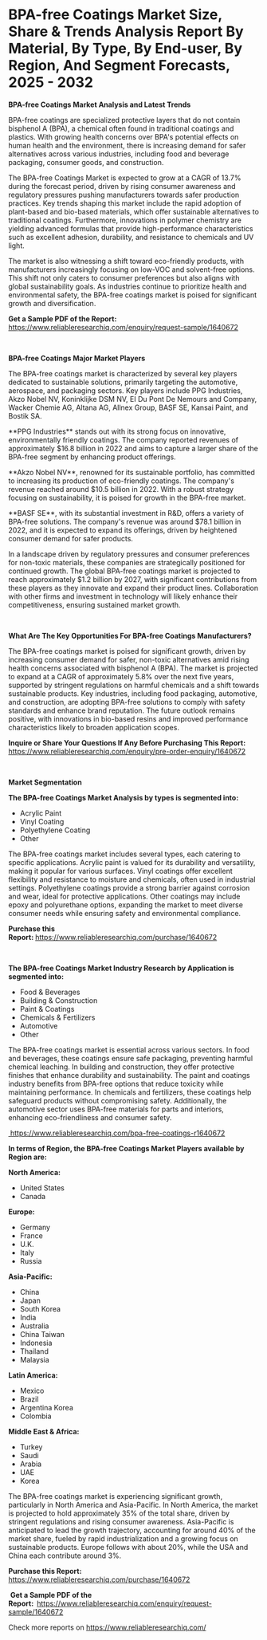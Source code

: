 <p><h1>BPA-free Coatings Market Size, Share & Trends Analysis Report By Material, By Type, By End-user, By Region, And Segment Forecasts, 2025 - 2032</h1></p><p><strong>BPA-free Coatings Market Analysis and Latest Trends</strong></p>
<p><p>BPA-free coatings are specialized protective layers that do not contain bisphenol A (BPA), a chemical often found in traditional coatings and plastics. With growing health concerns over BPA's potential effects on human health and the environment, there is increasing demand for safer alternatives across various industries, including food and beverage packaging, consumer goods, and construction.</p><p>The BPA-free Coatings Market is expected to grow at a CAGR of 13.7% during the forecast period, driven by rising consumer awareness and regulatory pressures pushing manufacturers towards safer production practices. Key trends shaping this market include the rapid adoption of plant-based and bio-based materials, which offer sustainable alternatives to traditional coatings. Furthermore, innovations in polymer chemistry are yielding advanced formulas that provide high-performance characteristics such as excellent adhesion, durability, and resistance to chemicals and UV light.</p><p>The market is also witnessing a shift toward eco-friendly products, with manufacturers increasingly focusing on low-VOC and solvent-free options. This shift not only caters to consumer preferences but also aligns with global sustainability goals. As industries continue to prioritize health and environmental safety, the BPA-free coatings market is poised for significant growth and diversification.</p></p>
<p><strong>Get a Sample PDF of the Report:&nbsp;</strong> <a href="https://www.reliableresearchiq.com/enquiry/request-sample/1640672?utm_campaign=3441&utm_medium=2&utm_source=Github&utm_content=ia&utm_term=23032025&utm_id=bpa-free-coatings">https://www.reliableresearchiq.com/enquiry/request-sample/1640672</a></p>
<p>&nbsp;</p>
<p><strong>BPA-free Coatings Major Market Players</strong></p>
<p><p>The BPA-free coatings market is characterized by several key players dedicated to sustainable solutions, primarily targeting the automotive, aerospace, and packaging sectors. Key players include PPG Industries, Akzo Nobel NV, Koninklijke DSM NV, EI Du Pont De Nemours and Company, Wacker Chemie AG, Altana AG, Allnex Group, BASF SE, Kansai Paint, and Bostik SA.</p><p>**PPG Industries** stands out with its strong focus on innovative, environmentally friendly coatings. The company reported revenues of approximately $16.8 billion in 2022 and aims to capture a larger share of the BPA-free segment by enhancing product offerings.</p><p>**Akzo Nobel NV**, renowned for its sustainable portfolio, has committed to increasing its production of eco-friendly coatings. The company's revenue reached around $10.5 billion in 2022. With a robust strategy focusing on sustainability, it is poised for growth in the BPA-free market.</p><p>**BASF SE**, with its substantial investment in R&D, offers a variety of BPA-free solutions. The company's revenue was around $78.1 billion in 2022, and it is expected to expand its offerings, driven by heightened consumer demand for safer products.</p><p>In a landscape driven by regulatory pressures and consumer preferences for non-toxic materials, these companies are strategically positioned for continued growth. The global BPA-free coatings market is projected to reach approximately $1.2 billion by 2027, with significant contributions from these players as they innovate and expand their product lines. Collaboration with other firms and investment in technology will likely enhance their competitiveness, ensuring sustained market growth.</p></p>
<p>&nbsp;</p>
<p><strong>What Are The Key Opportunities For BPA-free Coatings Manufacturers?</strong></p>
<p><p>The BPA-free coatings market is poised for significant growth, driven by increasing consumer demand for safer, non-toxic alternatives amid rising health concerns associated with bisphenol A (BPA). The market is projected to expand at a CAGR of approximately 5.8% over the next five years, supported by stringent regulations on harmful chemicals and a shift towards sustainable products. Key industries, including food packaging, automotive, and construction, are adopting BPA-free solutions to comply with safety standards and enhance brand reputation. The future outlook remains positive, with innovations in bio-based resins and improved performance characteristics likely to broaden application scopes.</p></p>
<p><strong>Inquire or Share Your Questions If Any Before Purchasing This Report:</strong> <a href="https://www.reliableresearchiq.com/enquiry/pre-order-enquiry/1640672?utm_campaign=3441&utm_medium=2&utm_source=Github&utm_content=ia&utm_term=23032025&utm_id=bpa-free-coatings">https://www.reliableresearchiq.com/enquiry/pre-order-enquiry/1640672</a></p>
<p>&nbsp;</p>
<p><strong>Market Segmentation</strong></p>
<p><strong>The BPA-free Coatings Market Analysis by types is segmented into:</strong></p>
<p><ul><li>Acrylic Paint</li><li>Vinyl Coating</li><li>Polyethylene Coating</li><li>Other</li></ul></p>
<p><p>The BPA-free coatings market includes several types, each catering to specific applications. Acrylic paint is valued for its durability and versatility, making it popular for various surfaces. Vinyl coatings offer excellent flexibility and resistance to moisture and chemicals, often used in industrial settings. Polyethylene coatings provide a strong barrier against corrosion and wear, ideal for protective applications. Other coatings may include epoxy and polyurethane options, expanding the market to meet diverse consumer needs while ensuring safety and environmental compliance.</p></p>
<p><strong>Purchase this Report:&nbsp;</strong><a href="https://www.reliableresearchiq.com/purchase/1640672?utm_campaign=3441&utm_medium=2&utm_source=Github&utm_content=ia&utm_term=23032025&utm_id=bpa-free-coatings">https://www.reliableresearchiq.com/purchase/1640672</a></p>
<p>&nbsp;</p>
<p><strong>The BPA-free Coatings Market Industry Research by Application is segmented into:</strong></p>
<p><ul><li>Food & Beverages</li><li>Building & Construction</li><li>Paint & Coatings</li><li>Chemicals & Fertilizers</li><li>Automotive</li><li>Other</li></ul></p>
<p><p>The BPA-free coatings market is essential across various sectors. In food and beverages, these coatings ensure safe packaging, preventing harmful chemical leaching. In building and construction, they offer protective finishes that enhance durability and sustainability. The paint and coatings industry benefits from BPA-free options that reduce toxicity while maintaining performance. In chemicals and fertilizers, these coatings help safeguard products without compromising safety. Additionally, the automotive sector uses BPA-free materials for parts and interiors, enhancing eco-friendliness and consumer safety.</p></p>
<p><a href="https://www.reliableresearchiq.com/bpa-free-coatings-r1640672?utm_campaign=3441&utm_medium=2&utm_source=Github&utm_content=ia&utm_term=23032025&utm_id=bpa-free-coatings">&nbsp;https://www.reliableresearchiq.com/bpa-free-coatings-r1640672</a></p>
<p><strong>In terms of Region, the BPA-free Coatings Market Players available by Region are:</strong></p>
<p>
    <p> <strong> North America: </strong>
        <ul>
            <li>United States</li>
            <li>Canada</li>
        </ul>
        </p> 
    <p> <strong> Europe: </strong>
        <ul>
            <li>Germany</li>
            <li>France</li>
            <li>U.K.</li>
            <li>Italy</li>
            <li>Russia</li>
        </ul>
        </p> 
    <p> <strong> Asia-Pacific: </strong>
        <ul>
            <li>China</li>
            <li>Japan</li>
            <li>South Korea</li>
            <li>India</li>
            <li>Australia</li>
            <li>China Taiwan</li>
            <li>Indonesia</li>
            <li>Thailand</li>
            <li>Malaysia</li>
        </ul>
        </p> 
    <p> <strong> Latin America: </strong>
        <ul>
            <li>Mexico</li>
            <li>Brazil</li>
            <li>Argentina Korea</li>
            <li>Colombia</li>
        </ul>
        </p> 
    <p> <strong> Middle East & Africa: </strong>
        <ul>
            <li>Turkey</li>
            <li>Saudi</li>
            <li>Arabia</li>
            <li>UAE</li>
            <li>Korea</li>
        </ul>
    </p>
    </p>
<p><p>The BPA-free coatings market is experiencing significant growth, particularly in North America and Asia-Pacific. In North America, the market is projected to hold approximately 35% of the total share, driven by stringent regulations and rising consumer awareness. Asia-Pacific is anticipated to lead the growth trajectory, accounting for around 40% of the market share, fueled by rapid industrialization and a growing focus on sustainable products. Europe follows with about 20%, while the USA and China each contribute around 3%.</p></p>
<p><strong>Purchase this Report: </strong><a href="https://www.reliableresearchiq.com/purchase/1640672?utm_campaign=3441&utm_medium=2&utm_source=Github&utm_content=ia&utm_term=23032025&utm_id=bpa-free-coatings">https://www.reliableresearchiq.com/purchase/1640672</a></p>
<p>&nbsp;<strong>Get a Sample PDF of the Report:&nbsp;&nbsp;</strong><a href="https://www.reliableresearchiq.com/enquiry/request-sample/1640672?utm_campaign=3441&utm_medium=2&utm_source=Github&utm_content=ia&utm_term=23032025&utm_id=bpa-free-coatings">https://www.reliableresearchiq.com/enquiry/request-sample/1640672</a></p>
<p><strong></strong></p>
<p>Check more reports on <a href="https://www.reliableresearchiq.com/?utm_campaign=3441&utm_medium=2&utm_source=Github&utm_content=ia&utm_term=23032025&utm_id=bpa-free-coatings">https://www.reliableresearchiq.com/</a></p>